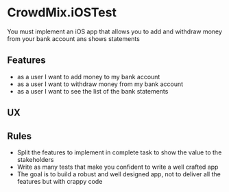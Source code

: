 # CrowdMix.iOSTest

You must implement an iOS app that allows you to add and withdraw money from your bank account ans shows statements

## Features
* as a user I want to add money to my bank account
* as a user I want to withdraw money from my bank account
* as a user I want to see the list of the bank statements

## UX

## Rules
* Split the features to implement in complete task to show the value to the stakeholders
* Write as many tests that make you confident to write a well crafted app
* The goal is to build a robust and well designed app, not to deliver all the features but with crappy code
